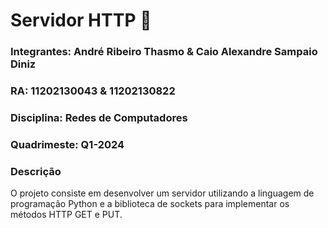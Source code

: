 # Servidor HTTP 💾
### Integrantes: André Ribeiro Thasmo & Caio Alexandre Sampaio Diniz
### RA: 11202130043 & 11202130822
### Disciplina: Redes de Computadores
### Quadrimeste: Q1-2024
### Descrição
O projeto consiste em desenvolver um servidor utilizando a linguagem de programação Python e a biblioteca de sockets para implementar os métodos HTTP GET e PUT.
